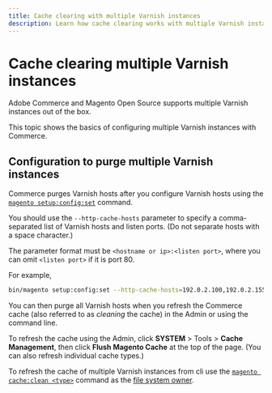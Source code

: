 ```yaml
---
title: Cache clearing with multiple Varnish instances
description: Learn how cache clearing works with multiple Varnish instances.
---
```


# Cache clearing multiple Varnish instances

Adobe Commerce and Magento Open Source supports multiple Varnish instances out of the box.

This topic shows the basics of configuring multiple Varnish instances with Commerce.

## Configuration to purge multiple Varnish instances

Commerce purges Varnish hosts after you configure Varnish hosts using the [`magento setup:config:set`](../../installation/tutorials/deployment.md) command.

You should use the `--http-cache-hosts` parameter to specify a comma-separated list of Varnish hosts and listen ports. (Do not separate hosts with a space character.)

The parameter format must be `<hostname or ip>:<listen port>`, where you can omit `<listen port>` if it is port 80.

For example,

```bash
bin/magento setup:config:set --http-cache-hosts=192.0.2.100,192.0.2.155:8080
```

You can then purge all Varnish hosts when you refresh the Commerce cache (also referred to as _cleaning_ the cache) in the Admin or using the command line.

To refresh the cache using the Admin, click **SYSTEM** > Tools > **Cache Management**, then click **Flush Magento Cache** at the top of the page. (You can also refresh individual cache types.)

To refresh the cache of multiple Varnish instances from cli use the [`magento cache:clean <type>`](../cli/manage-cache.md#clean-and-flush-cache-types) command as the [file system owner](../../installation/prerequisites/file-system/overview.md).
